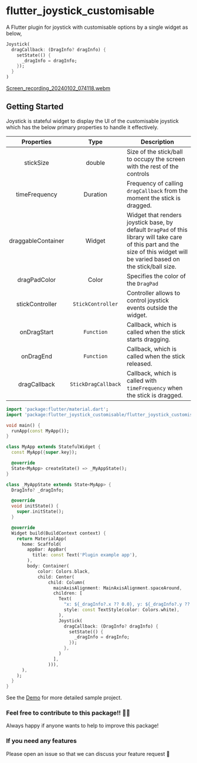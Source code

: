 # flutter_joystick_customisable

A Flutter plugin for joystick with customisable options by a single widget as below,
```dart
Joystick(
  dragCallback: (DragInfo? dragInfo) {
    setState(() {
      _dragInfo = dragInfo;
    });
  }
)
```

[Screen_recording_20240102_074118.webm](https://github.com/trdevendran/flutter_joystick_customisable/assets/12223179/d5c4f007-63cf-430b-826c-74e214527eb2)

## Getting Started

Joystick is stateful widget to display the UI of the customisable joystick which has the below primary properties to handle it effectively.

| Properties | Type | Description |
| :--------: | :--: | ----------- |
| stickSize | double | Size of the stick/ball to occupy the screen with the rest of the controls |
| timeFrequency | Duration | Frequency of calling `dragCallback` from the moment the stick is dragged. |
| draggableContainer | Widget | Widget that renders joystick base, by default `DragPad` of this library will take care of this part and the size of this widget will be varied based on the stick/ball size. |
| dragPadColor | Color | Specifies the color of the `DragPad` |
| stickController | `StickController` | Controller allows to control joystick events outside the widget. |
| onDragStart | `Function` | Callback, which is called when the stick starts dragging. |
| onDragEnd | `Function` | Callback, which is called when the stick released. |
| dragCallback | `StickDragCallback` | Callback, which is called with `timeFrequency` when the stick is dragged. |

```dart
import 'package:flutter/material.dart';
import 'package:flutter_joystick_customisable/flutter_joystick_customisable.dart';

void main() {
  runApp(const MyApp());
}

class MyApp extends StatefulWidget {
  const MyApp({super.key});

  @override
  State<MyApp> createState() => _MyAppState();
}

class _MyAppState extends State<MyApp> {
  DragInfo? _dragInfo;

  @override
  void initState() {
    super.initState();
  }

  @override
  Widget build(BuildContext context) {
    return MaterialApp(
      home: Scaffold(
        appBar: AppBar(
          title: const Text('Plugin example app'),
        ),
        body: Container(
            color: Colors.black,
            child: Center(
                child: Column(
                  mainAxisAlignment: MainAxisAlignment.spaceAround,
                  children: [
                    Text(
                      "x: ${_dragInfo?.x ?? 0.0}, y: ${_dragInfo?.y ?? 0.0}",
                      style: const TextStyle(color: Colors.white),
                    ),
                    Joystick(
                      dragCallback: (DragInfo? dragInfo) {
                        setState(() {
                          _dragInfo = dragInfo;
                        });
                      },
                    )
                  ],
                ))),
      ),
    );
  }
}

```

See the [Demo](https://github.com/trdevendran/flutter_joystick_customisable/blob/master/example/lib/main.dart) for more detailed sample project.

### Feel free to contribute to this package!! 🙇‍♂️
Always happy if anyone wants to help to improve this package!

### If you need any features
Please open an issue so that we can discuss your feature request 🙏

